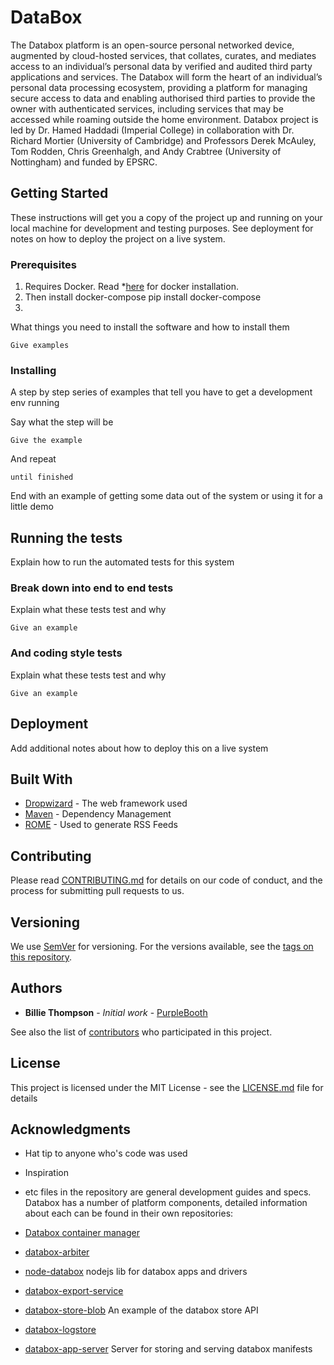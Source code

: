 # DataBox
The Databox platform is an open-source personal networked device, augmented by cloud-hosted services, that collates, curates, and mediates access to an individual’s personal data by verified and audited third party applications and services. The Databox will form the heart of an individual’s personal data processing ecosystem, providing a platform for managing secure access to data and enabling authorised third parties to provide the owner with authenticated services, including services that may be accessed while roaming outside the home environment. Databox project is led by Dr. Hamed Haddadi (Imperial College) in collaboration with Dr. Richard Mortier (University of Cambridge) and Professors Derek McAuley, Tom Rodden, Chris Greenhalgh, and Andy Crabtree (University of Nottingham) and funded by EPSRC. 

## Getting Started

These instructions will get you a copy of the project up and running on your local machine for development and testing purposes. See deployment for notes on how to deploy the project on a live system.

### Prerequisites

1) Requires Docker. Read *[here](https://docs.docker.com/engine/installation/) for docker installation.
2) Then install docker-compose pip install docker-compose
3) 


What things you need to install the software and how to install them

```
Give examples
```

### Installing

A step by step series of examples that tell you have to get a development env running

Say what the step will be

```
Give the example
```

And repeat

```
until finished
```

End with an example of getting some data out of the system or using it for a little demo

## Running the tests

Explain how to run the automated tests for this system

### Break down into end to end tests

Explain what these tests test and why

```
Give an example
```

### And coding style tests

Explain what these tests test and why

```
Give an example
```

## Deployment

Add additional notes about how to deploy this on a live system

## Built With

* [Dropwizard](http://www.dropwizard.io/1.0.2/docs/) - The web framework used
* [Maven](https://maven.apache.org/) - Dependency Management
* [ROME](https://rometools.github.io/rome/) - Used to generate RSS Feeds

## Contributing

Please read [CONTRIBUTING.md](https://gist.github.com/PurpleBooth/b24679402957c63ec426) for details on our code of conduct, and the process for submitting pull requests to us.

## Versioning

We use [SemVer](http://semver.org/) for versioning. For the versions available, see the [tags on this repository](https://github.com/your/project/tags). 

## Authors

* **Billie Thompson** - *Initial work* - [PurpleBooth](https://github.com/PurpleBooth)

See also the list of [contributors](https://github.com/your/project/contributors) who participated in this project.

## License

This project is licensed under the MIT License - see the [LICENSE.md](LICENSE.md) file for details

## Acknowledgments

* Hat tip to anyone who's code was used
* Inspiration
* etc
 files in the repository are general development guides and specs. Databox has a number of platform components, detailed information about each can be found in their own  repositories:

* [Databox container manager](https://github.com/me-box/databox) 

* [databox-arbiter](https://github.com/me-box/databox-arbiter)

* [node-databox]( https://github.com/me-box/node-databox) nodejs lib for databox apps and drivers

* [databox-export-service](https://github.com/me-box/databox-export-service)

* [databox-store-blob](https://github.com/me-box/databox-store-blob) An example of the databox store API

* [databox-logstore](https://github.com/me-box/databox-logstore)

* [databox-app-server](https://github.com/me-box/databox-app-server) Server for storing and serving databox manifests 
